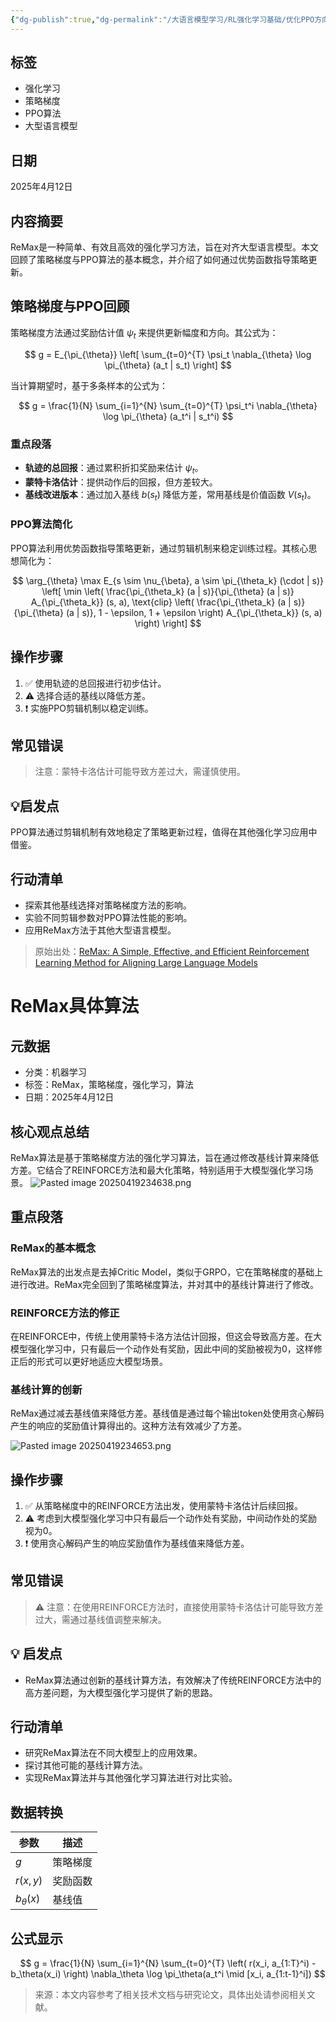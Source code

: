 ```yaml
---
{"dg-publish":true,"dg-permalink":"/大语言模型学习/RL强化学习基础/优化PPO方向的算法/ReMax-improvement","dg-home":false,"dg-description":"在此输入笔记的描述","dg-hide":false,"dg-hide-title":false,"dg-show-backlinks":true,"dg-show-local-graph":true,"dg-show-inline-title":true,"dg-pinned":false,"dg-passphrase":"在此输入访问密码","dg-enable-mathjax":false,"dg-enable-mermaid":false,"dg-enable-uml":false,"dg-note-icon":0,"dg-enable-dataview":false,"tags":["NLP"],"permalink":"/大语言模型学习/RL强化学习基础/优化PPO方向的算法/ReMax-improvement/","dgShowBacklinks":true,"dgShowLocalGraph":true,"dgShowInlineTitle":true,"dgPassFrontmatter":true,"noteIcon":0,"created":"2025-04-19T23:44:59.000+08:00","updated":"2025-04-23T22:37:21.000+08:00"}
---
```




## 标签
- 强化学习
- 策略梯度
- PPO算法
- 大型语言模型


## 日期
2025年4月12日


## 内容摘要
ReMax是一种简单、有效且高效的强化学习方法，旨在对齐大型语言模型。本文回顾了策略梯度与PPO算法的基本概念，并介绍了如何通过优势函数指导策略更新。


## 策略梯度与PPO回顾
策略梯度方法通过奖励估计值 $\psi_t$ 来提供更新幅度和方向。其公式为：

$$
g = E_{\pi_{\theta}} \left[ \sum_{t=0}^{T} \psi_t \nabla_{\theta} \log \pi_{\theta} (a_t | s_t) \right]
$$

当计算期望时，基于多条样本的公式为：

$$
g = \frac{1}{N} \sum_{i=1}^{N} \sum_{t=0}^{T} \psi_t^i \nabla_{\theta} \log \pi_{\theta} (a_t^i | s_t^i)
$$

### 重点段落
- **轨迹的总回报**：通过累积折扣奖励来估计 $\psi_t$。
- **蒙特卡洛估计**：提供动作后的回报，但方差较大。
- **基线改进版本**：通过加入基线 $b(s_t)$ 降低方差，常用基线是价值函数 $V(s_t)$。


### PPO算法简化
PPO算法利用优势函数指导策略更新，通过剪辑机制来稳定训练过程。其核心思想简化为：

$$
\arg_{\theta} \max E_{s \sim \nu_{\beta}, a \sim \pi_{\theta_k} (\cdot | s)} \left[ \min \left( \frac{\pi_{\theta_k} (a | s)}{\pi_{\theta} (a | s)} A_{\pi_{\theta_k}} (s, a), \text{clip} \left( \frac{\pi_{\theta_k} (a | s)}{\pi_{\theta} (a | s)}, 1 - \epsilon, 1 + \epsilon \right) A_{\pi_{\theta_k}} (s, a) \right) \right]
$$


## 操作步骤
1. ✅ 使用轨迹的总回报进行初步估计。
2. ⚠ 选择合适的基线以降低方差。
3. ❗ 实施PPO剪辑机制以稳定训练。


## 常见错误
> 注意：蒙特卡洛估计可能导致方差过大，需谨慎使用。


## 💡启发点
PPO算法通过剪辑机制有效地稳定了策略更新过程，值得在其他强化学习应用中借鉴。


## 行动清单
- 探索其他基线选择对策略梯度方法的影响。
- 实验不同剪辑参数对PPO算法性能的影响。
- 应用ReMax方法于其他大型语言模型。

> 原始出处：[ReMax: A Simple, Effective, and Efficient Reinforcement Learning Method for Aligning Large Language Models](链接未提供)



# ReMax具体算法

## 元数据
- 分类：机器学习
- 标签：ReMax，策略梯度，强化学习，算法
- 日期：2025年4月12日


## 核心观点总结
ReMax算法是基于策略梯度方法的强化学习算法，旨在通过修改基线计算来降低方差。它结合了REINFORCE方法和最大化策略，特别适用于大模型强化学习场景。
![Pasted image 20250419234638.png](/img/user/%E9%99%84%E4%BB%B6/Pasted%20image%2020250419234638.png)


## 重点段落

### ReMax的基本概念
ReMax算法的出发点是去掉Critic Model，类似于GRPO，它在策略梯度的基础上进行改进。ReMax完全回到了策略梯度算法，并对其中的基线计算进行了修改。


### REINFORCE方法的修正
在REINFORCE中，传统上使用蒙特卡洛方法估计回报，但这会导致高方差。在大模型强化学习中，只有最后一个动作处有奖励，因此中间的奖励被视为0，这样修正后的形式可以更好地适应大模型场景。


### 基线计算的创新
ReMax通过减去基线值来降低方差。基线值是通过每个输出token处使用贪心解码产生的响应的奖励值计算得出的。这种方法有效减少了方差。

![Pasted image 20250419234653.png](/img/user/%E9%99%84%E4%BB%B6/Pasted%20image%2020250419234653.png)


## 操作步骤
1. ✅ 从策略梯度中的REINFORCE方法出发，使用蒙特卡洛估计后续回报。
2. ⚠️ 考虑到大模型强化学习中只有最后一个动作处有奖励，中间动作处的奖励视为0。
3. ❗ 使用贪心解码产生的响应奖励值作为基线值来降低方差。


## 常见错误
> ⚠️ 注意：在使用REINFORCE方法时，直接使用蒙特卡洛估计可能导致方差过大，需通过基线值调整来解决。


## 💡 启发点
- ReMax算法通过创新的基线计算方法，有效解决了传统REINFORCE方法中的高方差问题，为大模型强化学习提供了新的思路。


## 行动清单
- 研究ReMax算法在不同大模型上的应用效果。
- 探讨其他可能的基线计算方法。
- 实现ReMax算法并与其他强化学习算法进行对比实验。


## 数据转换
| 参数      | 描述                           |
|-----------|--------------------------------|
| $g$       | 策略梯度                       |
| $r(x, y)$ | 奖励函数                       |
| $b_\theta(x)$ | 基线值                      |


## 公式显示
$$
g = \frac{1}{N} \sum_{i=1}^{N} \sum_{t=0}^{T} \left( r(x_i, a_{1:T}^i) - b_\theta(x_i) \right) \nabla_\theta \log \pi_\theta(a_t^i \mid [x_i, a_{1:t-1}^i])
$$

> 来源：本文内容参考了相关技术文档与研究论文，具体出处请参阅相关文献。
